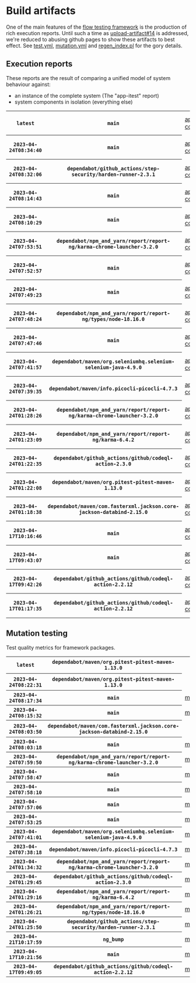 # Build artifacts

One of the main features of the [flow testing framework](https://github.com/Mastercard/flow) is the production of rich execution reports.
Until such a time as [upload-artifact#14](https://github.com/actions/upload-artifact/issues/14) is addressed, we're reduced to abusing github pages to show these artifacts to best effect.
See [test.yml](https://github.com/Mastercard/flow/blob/main/.github/workflows/test.yml), [mutation.yml](https://github.com/Mastercard/flow/blob/main/.github/workflows/mutation.yml) and [regen_index.pl](https://github.com/Mastercard/flow/blob/pages/regen_index.pl) for the gory details.

## Execution reports

These reports are the result of comparing a unified model of system behaviour against:
 * an instance of the complete system (The "app-itest" report)
 * system components in isolation (everything else)

<!-- start:execution -->
<table>
	<tbody>
		<tr> <th><code>latest</code></th>
			 <th><code>main</code></th>
			<td><a href="execution/latest/flow_execution_reports/example/app-core/target/mctf/latest/index.html">app-core</a></td>
			<td><a href="execution/latest/flow_execution_reports/example/app-histogram/target/mctf/latest/index.html">app-histogram</a></td>
			<td><a href="execution/latest/flow_execution_reports/example/app-itest/target/mctf/latest/index.html">app-itest</a></td>
			<td><a href="execution/latest/flow_execution_reports/example/app-queue/target/mctf/latest/index.html">app-queue</a></td>
			<td><a href="execution/latest/flow_execution_reports/example/app-store/target/mctf/latest/index.html">app-store</a></td>
			<td><a href="execution/latest/flow_execution_reports/example/app-ui/target/mctf/latest/index.html">app-ui</a></td>
			<td><a href="execution/latest/flow_execution_reports/example/app-web-ui/target/mctf/latest/index.html">app-web-ui</a></td>
		</tr>
		<tr> <th><code>2023-04-24T08:34:40</code></th>
			 <th><code>main</code></th>
			<td><a href="execution/1682325280/flow_execution_reports/example/app-core/target/mctf/latest/index.html">app-core</a></td>
			<td><a href="execution/1682325280/flow_execution_reports/example/app-histogram/target/mctf/latest/index.html">app-histogram</a></td>
			<td><a href="execution/1682325280/flow_execution_reports/example/app-itest/target/mctf/latest/index.html">app-itest</a></td>
			<td><a href="execution/1682325280/flow_execution_reports/example/app-queue/target/mctf/latest/index.html">app-queue</a></td>
			<td><a href="execution/1682325280/flow_execution_reports/example/app-store/target/mctf/latest/index.html">app-store</a></td>
			<td><a href="execution/1682325280/flow_execution_reports/example/app-ui/target/mctf/latest/index.html">app-ui</a></td>
			<td><a href="execution/1682325280/flow_execution_reports/example/app-web-ui/target/mctf/latest/index.html">app-web-ui</a></td>
		</tr>
		<tr> <th><code>2023-04-24T08:32:06</code></th>
			 <th><code>dependabot/github_actions/step-security/harden-runner-2.3.1</code></th>
			<td><a href="execution/1682325126/flow_execution_reports/example/app-core/target/mctf/latest/index.html">app-core</a></td>
			<td><a href="execution/1682325126/flow_execution_reports/example/app-histogram/target/mctf/latest/index.html">app-histogram</a></td>
			<td><a href="execution/1682325126/flow_execution_reports/example/app-itest/target/mctf/latest/index.html">app-itest</a></td>
			<td><a href="execution/1682325126/flow_execution_reports/example/app-queue/target/mctf/latest/index.html">app-queue</a></td>
			<td><a href="execution/1682325126/flow_execution_reports/example/app-store/target/mctf/latest/index.html">app-store</a></td>
			<td><a href="execution/1682325126/flow_execution_reports/example/app-ui/target/mctf/latest/index.html">app-ui</a></td>
			<td><a href="execution/1682325126/flow_execution_reports/example/app-web-ui/target/mctf/latest/index.html">app-web-ui</a></td>
		</tr>
		<tr> <th><code>2023-04-24T08:14:43</code></th>
			 <th><code>main</code></th>
			<td><a href="execution/1682324083/flow_execution_reports/example/app-core/target/mctf/latest/index.html">app-core</a></td>
			<td><a href="execution/1682324083/flow_execution_reports/example/app-histogram/target/mctf/latest/index.html">app-histogram</a></td>
			<td><a href="execution/1682324083/flow_execution_reports/example/app-itest/target/mctf/latest/index.html">app-itest</a></td>
			<td><a href="execution/1682324083/flow_execution_reports/example/app-queue/target/mctf/latest/index.html">app-queue</a></td>
			<td><a href="execution/1682324083/flow_execution_reports/example/app-store/target/mctf/latest/index.html">app-store</a></td>
			<td><a href="execution/1682324083/flow_execution_reports/example/app-ui/target/mctf/latest/index.html">app-ui</a></td>
			<td><a href="execution/1682324083/flow_execution_reports/example/app-web-ui/target/mctf/latest/index.html">app-web-ui</a></td>
		</tr>
		<tr> <th><code>2023-04-24T08:10:29</code></th>
			 <th><code>main</code></th>
			<td><a href="execution/1682323829/flow_execution_reports/example/app-core/target/mctf/latest/index.html">app-core</a></td>
			<td><a href="execution/1682323829/flow_execution_reports/example/app-histogram/target/mctf/latest/index.html">app-histogram</a></td>
			<td><a href="execution/1682323829/flow_execution_reports/example/app-itest/target/mctf/latest/index.html">app-itest</a></td>
			<td><a href="execution/1682323829/flow_execution_reports/example/app-queue/target/mctf/latest/index.html">app-queue</a></td>
			<td><a href="execution/1682323829/flow_execution_reports/example/app-store/target/mctf/latest/index.html">app-store</a></td>
			<td><a href="execution/1682323829/flow_execution_reports/example/app-ui/target/mctf/latest/index.html">app-ui</a></td>
			<td><a href="execution/1682323829/flow_execution_reports/example/app-web-ui/target/mctf/latest/index.html">app-web-ui</a></td>
		</tr>
		<tr> <th><code>2023-04-24T07:53:51</code></th>
			 <th><code>dependabot/npm_and_yarn/report/report-ng/karma-chrome-launcher-3.2.0</code></th>
			<td><a href="execution/1682322831/flow_execution_reports/example/app-core/target/mctf/latest/index.html">app-core</a></td>
			<td><a href="execution/1682322831/flow_execution_reports/example/app-histogram/target/mctf/latest/index.html">app-histogram</a></td>
			<td><a href="execution/1682322831/flow_execution_reports/example/app-itest/target/mctf/latest/index.html">app-itest</a></td>
			<td><a href="execution/1682322831/flow_execution_reports/example/app-queue/target/mctf/latest/index.html">app-queue</a></td>
			<td><a href="execution/1682322831/flow_execution_reports/example/app-store/target/mctf/latest/index.html">app-store</a></td>
			<td><a href="execution/1682322831/flow_execution_reports/example/app-ui/target/mctf/latest/index.html">app-ui</a></td>
			<td><a href="execution/1682322831/flow_execution_reports/example/app-web-ui/target/mctf/latest/index.html">app-web-ui</a></td>
		</tr>
		<tr> <th><code>2023-04-24T07:52:57</code></th>
			 <th><code>main</code></th>
			<td><a href="execution/1682322777/flow_execution_reports/example/app-core/target/mctf/latest/index.html">app-core</a></td>
			<td><a href="execution/1682322777/flow_execution_reports/example/app-histogram/target/mctf/latest/index.html">app-histogram</a></td>
			<td><a href="execution/1682322777/flow_execution_reports/example/app-itest/target/mctf/latest/index.html">app-itest</a></td>
			<td><a href="execution/1682322777/flow_execution_reports/example/app-queue/target/mctf/latest/index.html">app-queue</a></td>
			<td><a href="execution/1682322777/flow_execution_reports/example/app-store/target/mctf/latest/index.html">app-store</a></td>
			<td><a href="execution/1682322777/flow_execution_reports/example/app-ui/target/mctf/latest/index.html">app-ui</a></td>
			<td><a href="execution/1682322777/flow_execution_reports/example/app-web-ui/target/mctf/latest/index.html">app-web-ui</a></td>
		</tr>
		<tr> <th><code>2023-04-24T07:49:23</code></th>
			 <th><code>main</code></th>
			<td><a href="execution/1682322563/flow_execution_reports/example/app-core/target/mctf/latest/index.html">app-core</a></td>
			<td><a href="execution/1682322563/flow_execution_reports/example/app-histogram/target/mctf/latest/index.html">app-histogram</a></td>
			<td><a href="execution/1682322563/flow_execution_reports/example/app-itest/target/mctf/latest/index.html">app-itest</a></td>
			<td><a href="execution/1682322563/flow_execution_reports/example/app-queue/target/mctf/latest/index.html">app-queue</a></td>
			<td><a href="execution/1682322563/flow_execution_reports/example/app-store/target/mctf/latest/index.html">app-store</a></td>
			<td><a href="execution/1682322563/flow_execution_reports/example/app-ui/target/mctf/latest/index.html">app-ui</a></td>
			<td><a href="execution/1682322563/flow_execution_reports/example/app-web-ui/target/mctf/latest/index.html">app-web-ui</a></td>
		</tr>
		<tr> <th><code>2023-04-24T07:48:24</code></th>
			 <th><code>dependabot/npm_and_yarn/report/report-ng/types/node-18.16.0</code></th>
			<td><a href="execution/1682322504/flow_execution_reports/example/app-core/target/mctf/latest/index.html">app-core</a></td>
			<td><a href="execution/1682322504/flow_execution_reports/example/app-histogram/target/mctf/latest/index.html">app-histogram</a></td>
			<td><a href="execution/1682322504/flow_execution_reports/example/app-itest/target/mctf/latest/index.html">app-itest</a></td>
			<td><a href="execution/1682322504/flow_execution_reports/example/app-queue/target/mctf/latest/index.html">app-queue</a></td>
			<td><a href="execution/1682322504/flow_execution_reports/example/app-store/target/mctf/latest/index.html">app-store</a></td>
			<td><a href="execution/1682322504/flow_execution_reports/example/app-ui/target/mctf/latest/index.html">app-ui</a></td>
			<td><a href="execution/1682322504/flow_execution_reports/example/app-web-ui/target/mctf/latest/index.html">app-web-ui</a></td>
		</tr>
		<tr> <th><code>2023-04-24T07:47:46</code></th>
			 <th><code>main</code></th>
			<td><a href="execution/1682322466/flow_execution_reports/example/app-core/target/mctf/latest/index.html">app-core</a></td>
			<td><a href="execution/1682322466/flow_execution_reports/example/app-histogram/target/mctf/latest/index.html">app-histogram</a></td>
			<td><a href="execution/1682322466/flow_execution_reports/example/app-itest/target/mctf/latest/index.html">app-itest</a></td>
			<td><a href="execution/1682322466/flow_execution_reports/example/app-queue/target/mctf/latest/index.html">app-queue</a></td>
			<td><a href="execution/1682322466/flow_execution_reports/example/app-store/target/mctf/latest/index.html">app-store</a></td>
			<td><a href="execution/1682322466/flow_execution_reports/example/app-ui/target/mctf/latest/index.html">app-ui</a></td>
			<td><a href="execution/1682322466/flow_execution_reports/example/app-web-ui/target/mctf/latest/index.html">app-web-ui</a></td>
		</tr>
		<tr> <th><code>2023-04-24T07:41:57</code></th>
			 <th><code>dependabot/maven/org.seleniumhq.selenium-selenium-java-4.9.0</code></th>
			<td><a href="execution/1682322117/flow_execution_reports/example/app-core/target/mctf/latest/index.html">app-core</a></td>
			<td><a href="execution/1682322117/flow_execution_reports/example/app-histogram/target/mctf/latest/index.html">app-histogram</a></td>
			<td><a href="execution/1682322117/flow_execution_reports/example/app-itest/target/mctf/latest/index.html">app-itest</a></td>
			<td><a href="execution/1682322117/flow_execution_reports/example/app-queue/target/mctf/latest/index.html">app-queue</a></td>
			<td><a href="execution/1682322117/flow_execution_reports/example/app-store/target/mctf/latest/index.html">app-store</a></td>
			<td><a href="execution/1682322117/flow_execution_reports/example/app-ui/target/mctf/latest/index.html">app-ui</a></td>
			<td><a href="execution/1682322117/flow_execution_reports/example/app-web-ui/target/mctf/latest/index.html">app-web-ui</a></td>
		</tr>
		<tr> <th><code>2023-04-24T07:39:35</code></th>
			 <th><code>dependabot/maven/info.picocli-picocli-4.7.3</code></th>
			<td><a href="execution/1682321975/flow_execution_reports/example/app-core/target/mctf/latest/index.html">app-core</a></td>
			<td><a href="execution/1682321975/flow_execution_reports/example/app-histogram/target/mctf/latest/index.html">app-histogram</a></td>
			<td><a href="execution/1682321975/flow_execution_reports/example/app-itest/target/mctf/latest/index.html">app-itest</a></td>
			<td><a href="execution/1682321975/flow_execution_reports/example/app-queue/target/mctf/latest/index.html">app-queue</a></td>
			<td><a href="execution/1682321975/flow_execution_reports/example/app-store/target/mctf/latest/index.html">app-store</a></td>
			<td><a href="execution/1682321975/flow_execution_reports/example/app-ui/target/mctf/latest/index.html">app-ui</a></td>
			<td><a href="execution/1682321975/flow_execution_reports/example/app-web-ui/target/mctf/latest/index.html">app-web-ui</a></td>
		</tr>
		<tr> <th><code>2023-04-24T01:28:26</code></th>
			 <th><code>dependabot/npm_and_yarn/report/report-ng/karma-chrome-launcher-3.2.0</code></th>
			<td><a href="execution/1682299706/flow_execution_reports/example/app-core/target/mctf/latest/index.html">app-core</a></td>
			<td><a href="execution/1682299706/flow_execution_reports/example/app-histogram/target/mctf/latest/index.html">app-histogram</a></td>
			<td><a href="execution/1682299706/flow_execution_reports/example/app-itest/target/mctf/latest/index.html">app-itest</a></td>
			<td><a href="execution/1682299706/flow_execution_reports/example/app-queue/target/mctf/latest/index.html">app-queue</a></td>
			<td><a href="execution/1682299706/flow_execution_reports/example/app-store/target/mctf/latest/index.html">app-store</a></td>
			<td><a href="execution/1682299706/flow_execution_reports/example/app-ui/target/mctf/latest/index.html">app-ui</a></td>
			<td><a href="execution/1682299706/flow_execution_reports/example/app-web-ui/target/mctf/latest/index.html">app-web-ui</a></td>
		</tr>
		<tr> <th><code>2023-04-24T01:23:09</code></th>
			 <th><code>dependabot/npm_and_yarn/report/report-ng/karma-6.4.2</code></th>
			<td><a href="execution/1682299389/flow_execution_reports/example/app-core/target/mctf/latest/index.html">app-core</a></td>
			<td><a href="execution/1682299389/flow_execution_reports/example/app-histogram/target/mctf/latest/index.html">app-histogram</a></td>
			<td><a href="execution/1682299389/flow_execution_reports/example/app-itest/target/mctf/latest/index.html">app-itest</a></td>
			<td><a href="execution/1682299389/flow_execution_reports/example/app-queue/target/mctf/latest/index.html">app-queue</a></td>
			<td><a href="execution/1682299389/flow_execution_reports/example/app-store/target/mctf/latest/index.html">app-store</a></td>
			<td><a href="execution/1682299389/flow_execution_reports/example/app-ui/target/mctf/latest/index.html">app-ui</a></td>
			<td><a href="execution/1682299389/flow_execution_reports/example/app-web-ui/target/mctf/latest/index.html">app-web-ui</a></td>
		</tr>
		<tr> <th><code>2023-04-24T01:22:35</code></th>
			 <th><code>dependabot/github_actions/github/codeql-action-2.3.0</code></th>
			<td><a href="execution/1682299355/flow_execution_reports/example/app-core/target/mctf/latest/index.html">app-core</a></td>
			<td><a href="execution/1682299355/flow_execution_reports/example/app-histogram/target/mctf/latest/index.html">app-histogram</a></td>
			<td><a href="execution/1682299355/flow_execution_reports/example/app-itest/target/mctf/latest/index.html">app-itest</a></td>
			<td><a href="execution/1682299355/flow_execution_reports/example/app-queue/target/mctf/latest/index.html">app-queue</a></td>
			<td><a href="execution/1682299355/flow_execution_reports/example/app-store/target/mctf/latest/index.html">app-store</a></td>
			<td><a href="execution/1682299355/flow_execution_reports/example/app-ui/target/mctf/latest/index.html">app-ui</a></td>
			<td><a href="execution/1682299355/flow_execution_reports/example/app-web-ui/target/mctf/latest/index.html">app-web-ui</a></td>
		</tr>
		<tr> <th><code>2023-04-24T01:22:08</code></th>
			 <th><code>dependabot/maven/org.pitest-pitest-maven-1.13.0</code></th>
			<td><a href="execution/1682299328/flow_execution_reports/example/app-core/target/mctf/latest/index.html">app-core</a></td>
			<td><a href="execution/1682299328/flow_execution_reports/example/app-histogram/target/mctf/latest/index.html">app-histogram</a></td>
			<td><a href="execution/1682299328/flow_execution_reports/example/app-itest/target/mctf/latest/index.html">app-itest</a></td>
			<td><a href="execution/1682299328/flow_execution_reports/example/app-queue/target/mctf/latest/index.html">app-queue</a></td>
			<td><a href="execution/1682299328/flow_execution_reports/example/app-store/target/mctf/latest/index.html">app-store</a></td>
			<td><a href="execution/1682299328/flow_execution_reports/example/app-ui/target/mctf/latest/index.html">app-ui</a></td>
			<td><a href="execution/1682299328/flow_execution_reports/example/app-web-ui/target/mctf/latest/index.html">app-web-ui</a></td>
		</tr>
		<tr> <th><code>2023-04-24T01:18:38</code></th>
			 <th><code>dependabot/maven/com.fasterxml.jackson.core-jackson-databind-2.15.0</code></th>
			<td><a href="execution/1682299118/flow_execution_reports/example/app-core/target/mctf/latest/index.html">app-core</a></td>
			<td><a href="execution/1682299118/flow_execution_reports/example/app-histogram/target/mctf/latest/index.html">app-histogram</a></td>
			<td><a href="execution/1682299118/flow_execution_reports/example/app-itest/target/mctf/latest/index.html">app-itest</a></td>
			<td><a href="execution/1682299118/flow_execution_reports/example/app-queue/target/mctf/latest/index.html">app-queue</a></td>
			<td><a href="execution/1682299118/flow_execution_reports/example/app-store/target/mctf/latest/index.html">app-store</a></td>
			<td><a href="execution/1682299118/flow_execution_reports/example/app-ui/target/mctf/latest/index.html">app-ui</a></td>
			<td><a href="execution/1682299118/flow_execution_reports/example/app-web-ui/target/mctf/latest/index.html">app-web-ui</a></td>
		</tr>
		<tr> <th><code>2023-04-17T10:16:46</code></th>
			 <th><code>main</code></th>
			<td><a href="execution/1681726606/flow_execution_reports/example/app-core/target/mctf/latest/index.html">app-core</a></td>
			<td><a href="execution/1681726606/flow_execution_reports/example/app-histogram/target/mctf/latest/index.html">app-histogram</a></td>
			<td><a href="execution/1681726606/flow_execution_reports/example/app-itest/target/mctf/latest/index.html">app-itest</a></td>
			<td><a href="execution/1681726606/flow_execution_reports/example/app-queue/target/mctf/latest/index.html">app-queue</a></td>
			<td><a href="execution/1681726606/flow_execution_reports/example/app-store/target/mctf/latest/index.html">app-store</a></td>
			<td><a href="execution/1681726606/flow_execution_reports/example/app-ui/target/mctf/latest/index.html">app-ui</a></td>
			<td><a href="execution/1681726606/flow_execution_reports/example/app-web-ui/target/mctf/latest/index.html">app-web-ui</a></td>
		</tr>
		<tr> <th><code>2023-04-17T09:43:07</code></th>
			 <th><code>main</code></th>
			<td><a href="execution/1681724587/flow_execution_reports/example/app-core/target/mctf/latest/index.html">app-core</a></td>
			<td><a href="execution/1681724587/flow_execution_reports/example/app-histogram/target/mctf/latest/index.html">app-histogram</a></td>
			<td><a href="execution/1681724587/flow_execution_reports/example/app-itest/target/mctf/latest/index.html">app-itest</a></td>
			<td><a href="execution/1681724587/flow_execution_reports/example/app-queue/target/mctf/latest/index.html">app-queue</a></td>
			<td><a href="execution/1681724587/flow_execution_reports/example/app-store/target/mctf/latest/index.html">app-store</a></td>
			<td><a href="execution/1681724587/flow_execution_reports/example/app-ui/target/mctf/latest/index.html">app-ui</a></td>
			<td><a href="execution/1681724587/flow_execution_reports/example/app-web-ui/target/mctf/latest/index.html">app-web-ui</a></td>
		</tr>
		<tr> <th><code>2023-04-17T09:42:26</code></th>
			 <th><code>dependabot/github_actions/github/codeql-action-2.2.12</code></th>
			<td><a href="execution/1681724546/flow_execution_reports/example/app-core/target/mctf/latest/index.html">app-core</a></td>
			<td><a href="execution/1681724546/flow_execution_reports/example/app-histogram/target/mctf/latest/index.html">app-histogram</a></td>
			<td><a href="execution/1681724546/flow_execution_reports/example/app-itest/target/mctf/latest/index.html">app-itest</a></td>
			<td><a href="execution/1681724546/flow_execution_reports/example/app-queue/target/mctf/latest/index.html">app-queue</a></td>
			<td><a href="execution/1681724546/flow_execution_reports/example/app-store/target/mctf/latest/index.html">app-store</a></td>
			<td><a href="execution/1681724546/flow_execution_reports/example/app-ui/target/mctf/latest/index.html">app-ui</a></td>
			<td><a href="execution/1681724546/flow_execution_reports/example/app-web-ui/target/mctf/latest/index.html">app-web-ui</a></td>
		</tr>
		<tr> <th><code>2023-04-17T01:17:35</code></th>
			 <th><code>dependabot/github_actions/github/codeql-action-2.2.12</code></th>
			<td><a href="execution/1681694255/flow_execution_reports/example/app-core/target/mctf/latest/index.html">app-core</a></td>
			<td><a href="execution/1681694255/flow_execution_reports/example/app-histogram/target/mctf/latest/index.html">app-histogram</a></td>
			<td><a href="execution/1681694255/flow_execution_reports/example/app-itest/target/mctf/latest/index.html">app-itest</a></td>
			<td><a href="execution/1681694255/flow_execution_reports/example/app-queue/target/mctf/latest/index.html">app-queue</a></td>
			<td><a href="execution/1681694255/flow_execution_reports/example/app-store/target/mctf/latest/index.html">app-store</a></td>
			<td><a href="execution/1681694255/flow_execution_reports/example/app-ui/target/mctf/latest/index.html">app-ui</a></td>
			<td><a href="execution/1681694255/flow_execution_reports/example/app-web-ui/target/mctf/latest/index.html">app-web-ui</a></td>
		</tr>
	</tbody>
</table>
<!-- end:execution -->

## Mutation testing

Test quality metrics for framework packages.

<!-- start:mutation -->
<table>
	<tbody>
		<tr> <th><code>latest</code></th>
			 <th><code>dependabot/maven/org.pitest-pitest-maven-1.13.0</code></th>
			<td></td>
			<td><a href="mutation/latest/mutation_report/index.html">mutation_report</a></td>
			<td><a href="mutation/latest/project_mutation_reports/aggregator/target/pit-reports/index.html">project_mutation_reports/aggregator/target/pit-reports</a></td>
			<td><a href="mutation/latest/project_mutation_reports/api/target/pit-reports/index.html">project_mutation_reports/api/target/pit-reports</a></td>
			<td><a href="mutation/latest/project_mutation_reports/assert/assert-core/target/pit-reports/index.html">project_mutation_reports/assert/assert-core/target/pit-reports</a></td>
			<td><a href="mutation/latest/project_mutation_reports/assert/assert-filter/target/pit-reports/index.html">project_mutation_reports/assert/assert-filter/target/pit-reports</a></td>
			<td><a href="mutation/latest/project_mutation_reports/assert/assert-junit5/target/pit-reports/index.html">project_mutation_reports/assert/assert-junit5/target/pit-reports</a></td>
			<td><a href="mutation/latest/project_mutation_reports/builder/target/pit-reports/index.html">project_mutation_reports/builder/target/pit-reports</a></td>
			<td><a href="mutation/latest/project_mutation_reports/message/message-core/target/pit-reports/index.html">project_mutation_reports/message/message-core/target/pit-reports</a></td>
			<td><a href="mutation/latest/project_mutation_reports/message/message-http/target/pit-reports/index.html">project_mutation_reports/message/message-http/target/pit-reports</a></td>
			<td><a href="mutation/latest/project_mutation_reports/message/message-json/target/pit-reports/index.html">project_mutation_reports/message/message-json/target/pit-reports</a></td>
			<td><a href="mutation/latest/project_mutation_reports/message/message-sql/target/pit-reports/index.html">project_mutation_reports/message/message-sql/target/pit-reports</a></td>
			<td><a href="mutation/latest/project_mutation_reports/message/message-text/target/pit-reports/index.html">project_mutation_reports/message/message-text/target/pit-reports</a></td>
			<td><a href="mutation/latest/project_mutation_reports/message/message-web/target/pit-reports/index.html">project_mutation_reports/message/message-web/target/pit-reports</a></td>
			<td><a href="mutation/latest/project_mutation_reports/message/message-xml/target/pit-reports/index.html">project_mutation_reports/message/message-xml/target/pit-reports</a></td>
			<td><a href="mutation/latest/project_mutation_reports/model/target/pit-reports/index.html">project_mutation_reports/model/target/pit-reports</a></td>
			<td><a href="mutation/latest/project_mutation_reports/report/report-core/target/pit-reports/index.html">project_mutation_reports/report/report-core/target/pit-reports</a></td>
			<td><a href="mutation/latest/project_mutation_reports/validation/validation-core/target/pit-reports/index.html">project_mutation_reports/validation/validation-core/target/pit-reports</a></td>
			<td><a href="mutation/latest/project_mutation_reports/validation/validation-junit5/target/pit-reports/index.html">project_mutation_reports/validation/validation-junit5/target/pit-reports</a></td>
		</tr>
		<tr> <th><code>2023-04-24T08:22:31</code></th>
			 <th><code>dependabot/maven/org.pitest-pitest-maven-1.13.0</code></th>
			<td></td>
			<td><a href="mutation/1682324551/mutation_report/index.html">mutation_report</a></td>
			<td><a href="mutation/1682324551/project_mutation_reports/aggregator/target/pit-reports/index.html">project_mutation_reports/aggregator/target/pit-reports</a></td>
			<td><a href="mutation/1682324551/project_mutation_reports/api/target/pit-reports/index.html">project_mutation_reports/api/target/pit-reports</a></td>
			<td><a href="mutation/1682324551/project_mutation_reports/assert/assert-core/target/pit-reports/index.html">project_mutation_reports/assert/assert-core/target/pit-reports</a></td>
			<td><a href="mutation/1682324551/project_mutation_reports/assert/assert-filter/target/pit-reports/index.html">project_mutation_reports/assert/assert-filter/target/pit-reports</a></td>
			<td><a href="mutation/1682324551/project_mutation_reports/assert/assert-junit5/target/pit-reports/index.html">project_mutation_reports/assert/assert-junit5/target/pit-reports</a></td>
			<td><a href="mutation/1682324551/project_mutation_reports/builder/target/pit-reports/index.html">project_mutation_reports/builder/target/pit-reports</a></td>
			<td><a href="mutation/1682324551/project_mutation_reports/message/message-core/target/pit-reports/index.html">project_mutation_reports/message/message-core/target/pit-reports</a></td>
			<td><a href="mutation/1682324551/project_mutation_reports/message/message-http/target/pit-reports/index.html">project_mutation_reports/message/message-http/target/pit-reports</a></td>
			<td><a href="mutation/1682324551/project_mutation_reports/message/message-json/target/pit-reports/index.html">project_mutation_reports/message/message-json/target/pit-reports</a></td>
			<td><a href="mutation/1682324551/project_mutation_reports/message/message-sql/target/pit-reports/index.html">project_mutation_reports/message/message-sql/target/pit-reports</a></td>
			<td><a href="mutation/1682324551/project_mutation_reports/message/message-text/target/pit-reports/index.html">project_mutation_reports/message/message-text/target/pit-reports</a></td>
			<td><a href="mutation/1682324551/project_mutation_reports/message/message-web/target/pit-reports/index.html">project_mutation_reports/message/message-web/target/pit-reports</a></td>
			<td><a href="mutation/1682324551/project_mutation_reports/message/message-xml/target/pit-reports/index.html">project_mutation_reports/message/message-xml/target/pit-reports</a></td>
			<td><a href="mutation/1682324551/project_mutation_reports/model/target/pit-reports/index.html">project_mutation_reports/model/target/pit-reports</a></td>
			<td><a href="mutation/1682324551/project_mutation_reports/report/report-core/target/pit-reports/index.html">project_mutation_reports/report/report-core/target/pit-reports</a></td>
			<td><a href="mutation/1682324551/project_mutation_reports/validation/validation-core/target/pit-reports/index.html">project_mutation_reports/validation/validation-core/target/pit-reports</a></td>
			<td><a href="mutation/1682324551/project_mutation_reports/validation/validation-junit5/target/pit-reports/index.html">project_mutation_reports/validation/validation-junit5/target/pit-reports</a></td>
		</tr>
		<tr> <th><code>2023-04-24T08:17:34</code></th>
			 <th><code>main</code></th>
			<td><a href="mutation/1682324254/mutation_report/index.html">mutation</a></td>
			<td></td>
			<td></td>
			<td></td>
			<td></td>
			<td></td>
			<td></td>
			<td></td>
			<td></td>
			<td></td>
			<td></td>
			<td></td>
			<td></td>
			<td></td>
			<td></td>
			<td></td>
			<td></td>
			<td></td>
			<td></td>
		</tr>
		<tr> <th><code>2023-04-24T08:15:32</code></th>
			 <th><code>main</code></th>
			<td><a href="mutation/1682324132/mutation_report/index.html">mutation</a></td>
			<td></td>
			<td></td>
			<td></td>
			<td></td>
			<td></td>
			<td></td>
			<td></td>
			<td></td>
			<td></td>
			<td></td>
			<td></td>
			<td></td>
			<td></td>
			<td></td>
			<td></td>
			<td></td>
			<td></td>
			<td></td>
		</tr>
		<tr> <th><code>2023-04-24T08:03:50</code></th>
			 <th><code>dependabot/maven/com.fasterxml.jackson.core-jackson-databind-2.15.0</code></th>
			<td></td>
			<td><a href="mutation/1682323430/mutation_report/index.html">mutation_report</a></td>
			<td><a href="mutation/1682323430/project_mutation_reports/aggregator/target/pit-reports/index.html">project_mutation_reports/aggregator/target/pit-reports</a></td>
			<td><a href="mutation/1682323430/project_mutation_reports/api/target/pit-reports/index.html">project_mutation_reports/api/target/pit-reports</a></td>
			<td><a href="mutation/1682323430/project_mutation_reports/assert/assert-core/target/pit-reports/index.html">project_mutation_reports/assert/assert-core/target/pit-reports</a></td>
			<td><a href="mutation/1682323430/project_mutation_reports/assert/assert-filter/target/pit-reports/index.html">project_mutation_reports/assert/assert-filter/target/pit-reports</a></td>
			<td><a href="mutation/1682323430/project_mutation_reports/assert/assert-junit5/target/pit-reports/index.html">project_mutation_reports/assert/assert-junit5/target/pit-reports</a></td>
			<td><a href="mutation/1682323430/project_mutation_reports/builder/target/pit-reports/index.html">project_mutation_reports/builder/target/pit-reports</a></td>
			<td><a href="mutation/1682323430/project_mutation_reports/message/message-core/target/pit-reports/index.html">project_mutation_reports/message/message-core/target/pit-reports</a></td>
			<td><a href="mutation/1682323430/project_mutation_reports/message/message-http/target/pit-reports/index.html">project_mutation_reports/message/message-http/target/pit-reports</a></td>
			<td><a href="mutation/1682323430/project_mutation_reports/message/message-json/target/pit-reports/index.html">project_mutation_reports/message/message-json/target/pit-reports</a></td>
			<td><a href="mutation/1682323430/project_mutation_reports/message/message-sql/target/pit-reports/index.html">project_mutation_reports/message/message-sql/target/pit-reports</a></td>
			<td><a href="mutation/1682323430/project_mutation_reports/message/message-text/target/pit-reports/index.html">project_mutation_reports/message/message-text/target/pit-reports</a></td>
			<td><a href="mutation/1682323430/project_mutation_reports/message/message-web/target/pit-reports/index.html">project_mutation_reports/message/message-web/target/pit-reports</a></td>
			<td><a href="mutation/1682323430/project_mutation_reports/message/message-xml/target/pit-reports/index.html">project_mutation_reports/message/message-xml/target/pit-reports</a></td>
			<td><a href="mutation/1682323430/project_mutation_reports/model/target/pit-reports/index.html">project_mutation_reports/model/target/pit-reports</a></td>
			<td><a href="mutation/1682323430/project_mutation_reports/report/report-core/target/pit-reports/index.html">project_mutation_reports/report/report-core/target/pit-reports</a></td>
			<td><a href="mutation/1682323430/project_mutation_reports/validation/validation-core/target/pit-reports/index.html">project_mutation_reports/validation/validation-core/target/pit-reports</a></td>
			<td><a href="mutation/1682323430/project_mutation_reports/validation/validation-junit5/target/pit-reports/index.html">project_mutation_reports/validation/validation-junit5/target/pit-reports</a></td>
		</tr>
		<tr> <th><code>2023-04-24T08:03:18</code></th>
			 <th><code>main</code></th>
			<td><a href="mutation/1682323398/mutation_report/index.html">mutation</a></td>
			<td></td>
			<td></td>
			<td></td>
			<td></td>
			<td></td>
			<td></td>
			<td></td>
			<td></td>
			<td></td>
			<td></td>
			<td></td>
			<td></td>
			<td></td>
			<td></td>
			<td></td>
			<td></td>
			<td></td>
			<td></td>
		</tr>
		<tr> <th><code>2023-04-24T07:59:50</code></th>
			 <th><code>dependabot/npm_and_yarn/report/report-ng/karma-chrome-launcher-3.2.0</code></th>
			<td><a href="mutation/1682323190/mutation_report/index.html">mutation</a></td>
			<td></td>
			<td></td>
			<td></td>
			<td></td>
			<td></td>
			<td></td>
			<td></td>
			<td></td>
			<td></td>
			<td></td>
			<td></td>
			<td></td>
			<td></td>
			<td></td>
			<td></td>
			<td></td>
			<td></td>
			<td></td>
		</tr>
		<tr> <th><code>2023-04-24T07:58:47</code></th>
			 <th><code>main</code></th>
			<td><a href="mutation/1682323127/mutation_report/index.html">mutation</a></td>
			<td></td>
			<td></td>
			<td></td>
			<td></td>
			<td></td>
			<td></td>
			<td></td>
			<td></td>
			<td></td>
			<td></td>
			<td></td>
			<td></td>
			<td></td>
			<td></td>
			<td></td>
			<td></td>
			<td></td>
			<td></td>
		</tr>
		<tr> <th><code>2023-04-24T07:58:10</code></th>
			 <th><code>main</code></th>
			<td><a href="mutation/1682323090/mutation_report/index.html">mutation</a></td>
			<td></td>
			<td></td>
			<td></td>
			<td></td>
			<td></td>
			<td></td>
			<td></td>
			<td></td>
			<td></td>
			<td></td>
			<td></td>
			<td></td>
			<td></td>
			<td></td>
			<td></td>
			<td></td>
			<td></td>
			<td></td>
		</tr>
		<tr> <th><code>2023-04-24T07:57:06</code></th>
			 <th><code>main</code></th>
			<td><a href="mutation/1682323026/mutation_report/index.html">mutation</a></td>
			<td></td>
			<td></td>
			<td></td>
			<td></td>
			<td></td>
			<td></td>
			<td></td>
			<td></td>
			<td></td>
			<td></td>
			<td></td>
			<td></td>
			<td></td>
			<td></td>
			<td></td>
			<td></td>
			<td></td>
			<td></td>
		</tr>
		<tr> <th><code>2023-04-24T07:53:25</code></th>
			 <th><code>main</code></th>
			<td><a href="mutation/1682322805/mutation_report/index.html">mutation</a></td>
			<td></td>
			<td></td>
			<td></td>
			<td></td>
			<td></td>
			<td></td>
			<td></td>
			<td></td>
			<td></td>
			<td></td>
			<td></td>
			<td></td>
			<td></td>
			<td></td>
			<td></td>
			<td></td>
			<td></td>
			<td></td>
		</tr>
		<tr> <th><code>2023-04-24T07:41:01</code></th>
			 <th><code>dependabot/maven/org.seleniumhq.selenium-selenium-java-4.9.0</code></th>
			<td><a href="mutation/1682322061/mutation_report/index.html">mutation</a></td>
			<td></td>
			<td></td>
			<td></td>
			<td></td>
			<td></td>
			<td></td>
			<td></td>
			<td></td>
			<td></td>
			<td></td>
			<td></td>
			<td></td>
			<td></td>
			<td></td>
			<td></td>
			<td></td>
			<td></td>
			<td></td>
		</tr>
		<tr> <th><code>2023-04-24T07:38:18</code></th>
			 <th><code>dependabot/maven/info.picocli-picocli-4.7.3</code></th>
			<td><a href="mutation/1682321898/mutation_report/index.html">mutation</a></td>
			<td></td>
			<td></td>
			<td></td>
			<td></td>
			<td></td>
			<td></td>
			<td></td>
			<td></td>
			<td></td>
			<td></td>
			<td></td>
			<td></td>
			<td></td>
			<td></td>
			<td></td>
			<td></td>
			<td></td>
			<td></td>
		</tr>
		<tr> <th><code>2023-04-24T01:34:32</code></th>
			 <th><code>dependabot/npm_and_yarn/report/report-ng/karma-chrome-launcher-3.2.0</code></th>
			<td><a href="mutation/1682300072/mutation_report/index.html">mutation</a></td>
			<td></td>
			<td></td>
			<td></td>
			<td></td>
			<td></td>
			<td></td>
			<td></td>
			<td></td>
			<td></td>
			<td></td>
			<td></td>
			<td></td>
			<td></td>
			<td></td>
			<td></td>
			<td></td>
			<td></td>
			<td></td>
		</tr>
		<tr> <th><code>2023-04-24T01:29:45</code></th>
			 <th><code>dependabot/github_actions/github/codeql-action-2.3.0</code></th>
			<td><a href="mutation/1682299785/mutation_report/index.html">mutation</a></td>
			<td></td>
			<td></td>
			<td></td>
			<td></td>
			<td></td>
			<td></td>
			<td></td>
			<td></td>
			<td></td>
			<td></td>
			<td></td>
			<td></td>
			<td></td>
			<td></td>
			<td></td>
			<td></td>
			<td></td>
			<td></td>
		</tr>
		<tr> <th><code>2023-04-24T01:29:16</code></th>
			 <th><code>dependabot/npm_and_yarn/report/report-ng/karma-6.4.2</code></th>
			<td><a href="mutation/1682299756/mutation_report/index.html">mutation</a></td>
			<td></td>
			<td></td>
			<td></td>
			<td></td>
			<td></td>
			<td></td>
			<td></td>
			<td></td>
			<td></td>
			<td></td>
			<td></td>
			<td></td>
			<td></td>
			<td></td>
			<td></td>
			<td></td>
			<td></td>
			<td></td>
		</tr>
		<tr> <th><code>2023-04-24T01:26:21</code></th>
			 <th><code>dependabot/npm_and_yarn/report/report-ng/types/node-18.16.0</code></th>
			<td><a href="mutation/1682299581/mutation_report/index.html">mutation</a></td>
			<td></td>
			<td></td>
			<td></td>
			<td></td>
			<td></td>
			<td></td>
			<td></td>
			<td></td>
			<td></td>
			<td></td>
			<td></td>
			<td></td>
			<td></td>
			<td></td>
			<td></td>
			<td></td>
			<td></td>
			<td></td>
		</tr>
		<tr> <th><code>2023-04-24T01:25:50</code></th>
			 <th><code>dependabot/github_actions/step-security/harden-runner-2.3.1</code></th>
			<td><a href="mutation/1682299550/mutation_report/index.html">mutation</a></td>
			<td></td>
			<td></td>
			<td></td>
			<td></td>
			<td></td>
			<td></td>
			<td></td>
			<td></td>
			<td></td>
			<td></td>
			<td></td>
			<td></td>
			<td></td>
			<td></td>
			<td></td>
			<td></td>
			<td></td>
			<td></td>
		</tr>
		<tr> <th><code>2023-04-21T10:17:59</code></th>
			 <th><code>ng_bump</code></th>
			<td><a href="mutation/1682072279/mutation_report/index.html">mutation</a></td>
			<td></td>
			<td></td>
			<td></td>
			<td></td>
			<td></td>
			<td></td>
			<td></td>
			<td></td>
			<td></td>
			<td></td>
			<td></td>
			<td></td>
			<td></td>
			<td></td>
			<td></td>
			<td></td>
			<td></td>
			<td></td>
		</tr>
		<tr> <th><code>2023-04-17T10:21:56</code></th>
			 <th><code>main</code></th>
			<td><a href="mutation/1681726916/mutation_report/index.html">mutation</a></td>
			<td></td>
			<td></td>
			<td></td>
			<td></td>
			<td></td>
			<td></td>
			<td></td>
			<td></td>
			<td></td>
			<td></td>
			<td></td>
			<td></td>
			<td></td>
			<td></td>
			<td></td>
			<td></td>
			<td></td>
			<td></td>
		</tr>
		<tr> <th><code>2023-04-17T09:49:05</code></th>
			 <th><code>dependabot/github_actions/github/codeql-action-2.2.12</code></th>
			<td><a href="mutation/1681724945/mutation_report/index.html">mutation</a></td>
			<td></td>
			<td></td>
			<td></td>
			<td></td>
			<td></td>
			<td></td>
			<td></td>
			<td></td>
			<td></td>
			<td></td>
			<td></td>
			<td></td>
			<td></td>
			<td></td>
			<td></td>
			<td></td>
			<td></td>
			<td></td>
		</tr>
	</tbody>
</table>
<!-- end:mutation -->
